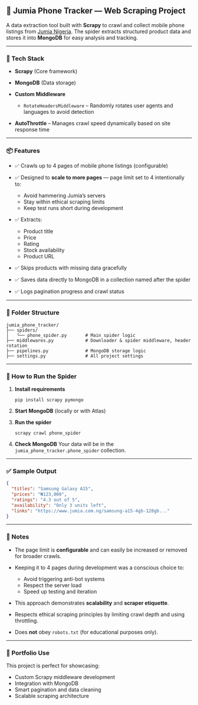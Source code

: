 
## 📱 Jumia Phone Tracker — Web Scraping Project

A data extraction tool built with **Scrapy** to crawl and collect mobile phone listings from [Jumia Nigeria](https://www.jumia.com.ng/mobile-phones/). The spider extracts structured product data and stores it into **MongoDB** for easy analysis and tracking.

---

### 🧰 Tech Stack

* **Scrapy** (Core framework)
* **MongoDB** (Data storage)
* **Custom Middleware**

  * `RotateHeadersMiddleware` – Randomly rotates user agents and languages to avoid detection
* **AutoThrottle** – Manages crawl speed dynamically based on site response time

---

### 📦 Features

* ✅ Crawls up to 4 pages of mobile phone listings (configurable)
* ✅ Designed to **scale to more pages** — page limit set to 4 intentionally to:

  * Avoid hammering Jumia’s servers
  * Stay within ethical scraping limits
  * Keep test runs short during development
* ✅ Extracts:

  * Product title
  * Price
  * Rating
  * Stock availability
  * Product URL
* ✅ Skips products with missing data gracefully
* ✅ Saves data directly to MongoDB in a collection named after the spider
* ✅ Logs pagination progress and crawl status

---

### 📁 Folder Structure

```shell
jumia_phone_tracker/
├── spiders/
│   └── phone_spider.py       # Main spider logic
├── middlewares.py            # Downloader & spider middleware, header rotation
├── pipelines.py              # MongoDB storage logic
├── settings.py               # All project settings
```

---

### 🚀 How to Run the Spider

1. **Install requirements**

   ```shell
   pip install scrapy pymongo
   ```

2. **Start MongoDB** (locally or with Atlas)

3. **Run the spider**

   ```shell
   scrapy crawl phone_spider
   ```

4. **Check MongoDB**
   Your data will be in the `jumia_phone_tracker.phone_spider` collection.

---

### ✅ Sample Output

```json
{
  "titles": "Samsung Galaxy A15",
  "prices": "₦123,000",
  "ratings": "4.3 out of 5",
  "availability": "Only 3 units left",
  "links": "https://www.jumia.com.ng/samsung-a15-4gb-128gb..."
}
```

---

### 📌 Notes

* The page limit is **configurable** and can easily be increased or removed for broader crawls.
* Keeping it to 4 pages during development was a conscious choice to:

  * Avoid triggering anti-bot systems
  * Respect the server load
  * Speed up testing and iteration
* This approach demonstrates **scalability** and **scraper etiquette**.
* Respects ethical scraping principles by limiting crawl depth and using throttling.
* Does **not** obey `robots.txt` (for educational purposes only).

---

### 💼 Portfolio Use

This project is perfect for showcasing:

* Custom Scrapy middleware development
* Integration with MongoDB
* Smart pagination and data cleaning
* Scalable scraping architecture
